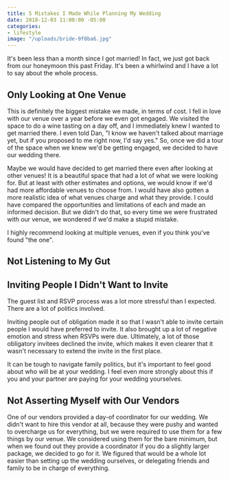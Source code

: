```yaml
---
title: 5 Mistakes I Made While Planning My Wedding
date: 2018-12-03 11:00:00 -05:00
categories:
- lifestyle
image: "/uploads/bride-9f0ba6.jpg"
---
```


It's been less than a month since I got married! In fact, we just got back from our honeymoon this past Friday. It's been a whirlwind and I have a lot to say about the whole process. 

## Only Looking at One Venue

This is definitely the biggest mistake we made, in terms of cost. I fell in love with our venue over a year before we even got engaged. We visited the space to do a wine tasting on a day off, and I immediately knew I wanted to get married there. I even told Dan, "I know we haven't talked about marriage yet, but if you proposed to me right now, I'd say yes." So, once we did a tour of the space when we knew we'd be getting engaged, we decided to have our wedding there.

Maybe we would have decided to get married there even after looking at other venues! It is a beautiful space that had a lot of what we were looking for. But at least with other estimates and options, we would know if we'd had more affordable venues to choose from. I would have also gotten a more realistic idea of what venues charge and what they provide. I could have compared the opportunities and limitations of each and made an informed decision. But we didn't do that, so every time we were frustrated with our venue, we wondered if we'd make a stupid mistake. 

I highly recommend looking at multiple venues, even if you think you've found "the one". 

## Not Listening to My Gut

## Inviting People I Didn't Want to Invite

The guest list and RSVP process was a lot more stressful than I expected. There are a lot of politics involved.

Inviting people out of obligation made it so that I wasn't able to invite certain people I would have preferred to invite. It also brought up a lot of negative emotion and stress when RSVPs were due. Ultimately, a lot of those obligatory invitees declined the invite, which makes it even clearer that it wasn't necessary to extend the invite in the first place.

It can be tough to navigate family politics, but it's important to feel good about who will be at your wedding. I feel even more strongly about this if you and your partner are paying for your wedding yourselves.

## Not Asserting Myself with Our Vendors

One of our vendors provided a day-of coordinator for our wedding. We didn't want to hire this vendor at all, because they were pushy and wanted to overcharge us for everything, but we were required to use them for a few things by our venue. We considered using them for the bare minimum, but when we found out they provide a coordinator if you do a slightly larger package, we decided to go for it. We figured that would be a whole lot easier than setting up the wedding ourselves, or delegating friends and family to be in charge of everything. 